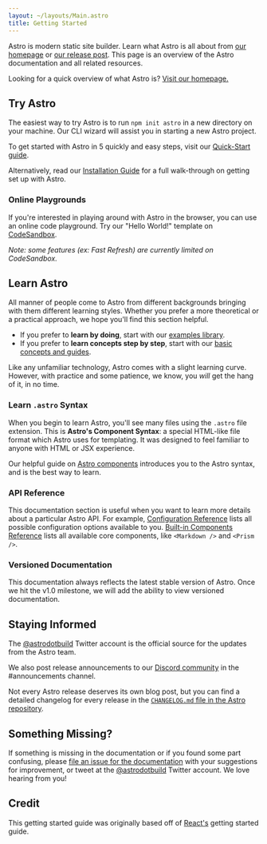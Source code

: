 ```yaml
---
layout: ~/layouts/Main.astro
title: Getting Started
---
```


Astro is modern static site builder. Learn what Astro is all about from [our homepage](https://astro.build/) or [our release post](https://astro.build/blog/introducing-astro). This page is an overview of the Astro documentation and all related resources.

Looking for a quick overview of what Astro is? [Visit our homepage.](https://astro.build)

## Try Astro

The easiest way to try Astro is to run `npm init astro` in a new directory on your machine. Our CLI wizard will assist you in starting a new Astro project.

To get started with Astro in 5 quickly and easy steps, visit our [Quick-Start guide](quick-start).

Alternatively, read our [Installation Guide](/installation) for a full walk-through on getting set up with Astro.

### Online Playgrounds

If you're interested in playing around with Astro in the browser, you can use an online code playground. Try our "Hello World!" template on [CodeSandbox](https://codesandbox.io/s/astro-template-hugb3).

_Note: some features (ex: Fast Refresh) are currently limited on CodeSandbox._

## Learn Astro

All manner of people come to Astro from different backgrounds bringing with them different learning styles. Whether you prefer a more theoretical or a practical approach, we hope you'll find this section helpful.

- If you prefer to **learn by doing**, start with our [examples library](https://github.com/snowpackjs/astro/tree/main/examples).
- If you prefer to **learn concepts step by step**, start with our [basic concepts and guides](/core-concepts/project-structure).

Like any unfamiliar technology, Astro comes with a slight learning curve. However, with practice and some patience, we know, you _will_ get the hang of it, in no time.

### Learn `.astro` Syntax

When you begin to learn Astro, you'll see many files using the `.astro` file extension. This is **Astro's Component Syntax**: a special HTML-like file format which Astro uses for templating. It was designed to feel familiar to anyone with HTML or JSX experience.

Our helpful guide on [Astro components](/core-concepts/astro-components) introduces you to the Astro syntax, and is the best way to learn.

### API Reference

This documentation section is useful when you want to learn more details about a particular Astro API. For example, [Configuration Reference](/reference/configuration-reference) lists all possible configuration options available to you. [Built-in Components Reference](/reference/builtin-components) lists all available core components, like `<Markdown />` and `<Prism />`.

### Versioned Documentation

This documentation always reflects the latest stable version of Astro. Once we hit the v1.0 milestone, we will add the ability to view versioned documentation.

## Staying Informed

The [@astrodotbuild](https://twitter.com/astrodotbuild) Twitter account is the official source for the updates from the Astro team.

We also post release announcements to our [Discord community](https://astro.build/chat) in the #announcements channel.

Not every Astro release deserves its own blog post, but you can find a detailed changelog for every release in the [`CHANGELOG.md` file in the Astro repository](https://github.com/snowpackjs/astro/blob/main/packages/astro/CHANGELOG.md).

## Something Missing?

If something is missing in the documentation or if you found some part confusing, please [file an issue for the documentation](https://github.com/snowpackjs/astro/issues/new/choose) with your suggestions for improvement, or tweet at the [@astrodotbuild](https://twitter.com/astrodotbuild) Twitter account. We love hearing from you!

## Credit

This getting started guide was originally based off of [React's](https://reactjs.org/) getting started guide.
